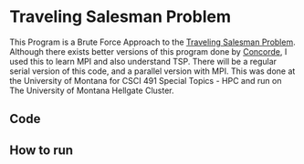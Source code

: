 # Traveling Salesman Problem

This Program is a Brute Force Approach to the [Traveling Salesman Problem](https://en.wikipedia.org/wiki/Travelling_salesman_problem). Although there exists better versions of this program done by [Concorde](https://www.math.uwaterloo.ca/tsp/concorde.html), I used this to learn MPI and also understand TSP. There will be a regular serial version of this code, and a parallel version with MPI. This was done at the University of Montana for CSCI 491 Special Topics - HPC and run on The University of Montana Hellgate Cluster.

## Code

## How to run
